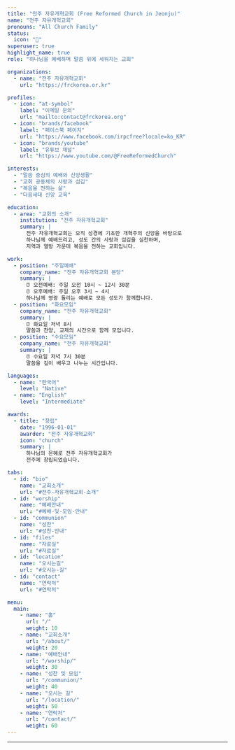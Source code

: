 ```yaml
---
title: "전주 자유개혁교회 (Free Reformed Church in Jeonju)"
name: "전주 자유개혁교회"
pronouns: "All Church Family"
status:
  icon: "📖"
superuser: true
highlight_name: true
role: "하나님을 예배하며 말씀 위에 세워지는 교회"

organizations:
  - name: "전주 자유개혁교회"
    url: "https://frckorea.or.kr"

profiles:
  - icon: "at-symbol"
    label: "이메일 문의"
    url: "mailto:contact@frckorea.org"
  - icon: "brands/facebook"
    label: "페이스북 페이지"
    url: "https://www.facebook.com/irpcfree?locale=ko_KR"
  - icon: "brands/youtube"
    label: "유튜브 채널"
    url: "https://www.youtube.com/@FreeReformedChurch"

interests:
  - "말씀 중심의 예배와 신앙생활"
  - "교회 공동체의 사랑과 섬김"
  - "복음을 전하는 삶"
  - "다음세대 신앙 교육"

education:
  - area: "교회의 소개"
    institution: "전주 자유개혁교회"
    summary: |
      전주 자유개혁교회는 오직 성경에 기초한 개혁주의 신앙을 바탕으로  
      하나님께 예배드리고, 성도 간의 사랑과 섬김을 실천하며,  
      지역과 열방 가운데 복음을 전하는 교회입니다.

work:
  - position: "주일예배"
    company_name: "전주 자유개혁교회 본당"
    summary: |
      ⏰ 오전예배: 주일 오전 10시 ~ 12시 30분  
      ⏰ 오후예배: 주일 오후 3시 ~ 4시  
      하나님께 영광 돌리는 예배로 모든 성도가 함께합니다.
  - position: "화요모임"
    company_name: "전주 자유개혁교회"
    summary: |
      ⏰ 화요일 저녁 8시  
      말씀과 찬양, 교제의 시간으로 함께 모입니다.
  - position: "수요모임"
    company_name: "전주 자유개혁교회"
    summary: |
      ⏰ 수요일 저녁 7시 30분  
      말씀을 깊이 배우고 나누는 시간입니다.

languages:
  - name: "한국어"
    level: "Native"
  - name: "English"
    level: "Intermediate"

awards:
  - title: "창립"
    date: "1996-01-01"
    awarder: "전주 자유개혁교회"
    icon: "church"
    summary: |
      하나님의 은혜로 전주 자유개혁교회가  
      전주에 창립되었습니다.

tabs:
  - id: "bio"
    name: "교회소개"
    url: "#전주-자유개혁교회-소개"
  - id: "worship"
    name: "예배안내"
    url: "#예배-및-모임-안내"
  - id: "communion"
    name: "성찬"
    url: "#성찬-안내"
  - id: "files"
    name: "자료실"
    url: "#자료실"
  - id: "location"
    name: "오시는길"
    url: "#오시는-길"
  - id: "contact"
    name: "연락처"
    url: "#연락처"

menu:
  main:
    - name: "홈"
      url: "/"
      weight: 10
    - name: "교회소개"
      url: "/about/"
      weight: 20
    - name: "예배안내"
      url: "/worship/"
      weight: 30
    - name: "성찬 및 모임"
      url: "/communion/"
      weight: 40
    - name: "오시는 길"
      url: "/location/"
      weight: 50
    - name: "연락처"
      url: "/contact/"
      weight: 60
---
```

---